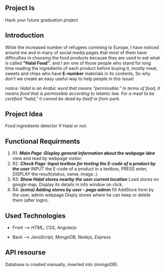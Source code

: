 ## Project Is
Hack your future graduation project

## Introduction 
While the increased number of refugees comming to Europe, I have noticed around me and in many of social media pages that most of them have difficulties in choosing the food products because they are used to eat what is called **"Halal Food"**, and I am one of those people who stand for long time reading the ingredients of each product before buying it, mostly meat, sweets and chips who have **E-number** materials in its contents, So why don't we create an easy useful way to help people in this issue!

*notice: Halal is an Arabic word that means "permissible." In terms of food, it means food that is permissible according to Islamic law. For a meat to be certified "halal," it cannot be dead by itself  or from pork.* 

## Project Idea
Food ingredients detector if Halal or not.

## Functional Requirments
1. R1: ***Main Page :Display general information about the webpage idea*** 
view and read by webpage visitor.
2. R2: ***Check Page :Input textbox for texting the E-code of a product by the user***
INPUT the E-code of a product in a textbox, PRESS enter, DISPLAY the result(status, name, image..).
3. R3: ***Show Halal stores nearby the user current location***
Load stores on google map, Display its details in info window on click.
4. R4: ***(extra) Adding stores by user -  page admin***
fill AddStore form by the user, admin webpage Disply stores where he can keep or delete them (after login).


## Used Technologies
* Front --> *HTML, CSS, Angularjs*

* Back --> *JavaScript, MongoDB, Nodejs, Express*

## API resourse
Database is created manually, inserted into (mongoDB).



